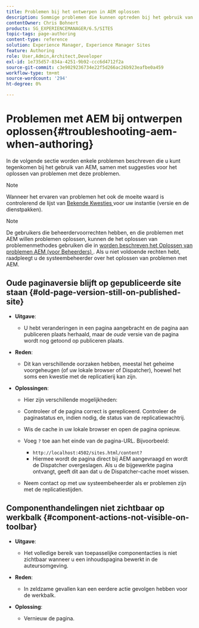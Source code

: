 ```yaml
---
title: Problemen bij het ontwerpen in AEM oplossen
description: Sommige problemen die kunnen optreden bij het gebruik van AEM.
contentOwner: Chris Bohnert
products: SG_EXPERIENCEMANAGER/6.5/SITES
topic-tags: page-authoring
content-type: reference
solution: Experience Manager, Experience Manager Sites
feature: Authoring
role: User,Admin,Architect,Developer
exl-id: 1e735d57-834a-4251-9b92-ccc6d4712f2a
source-git-commit: c3e9029236734e22f5d266ac26b923eafbe0a459
workflow-type: tm+mt
source-wordcount: '294'
ht-degree: 0%

---
```


# Problemen met AEM bij ontwerpen oplossen{#troubleshooting-aem-when-authoring}

In de volgende sectie worden enkele problemen beschreven die u kunt tegenkomen bij het gebruik van AEM, samen met suggesties voor het oplossen van problemen met deze problemen.

>[!NOTE]
>
>Wanneer het ervaren van problemen het ook de moeite waard is controlerend de lijst van [ Bekende Kwesties ](/help/release-notes/release-notes.md) voor uw instantie (versie en de dienstpakken).

>[!NOTE]
>
>De gebruikers die beheerdervoorrechten hebben, en die problemen met AEM willen problemen oplossen, kunnen de het oplossen van problemenmethodes gebruiken die in [ worden beschreven het Oplossen van problemen AEM (voor Beheerders) ](/help/sites-administering/troubleshoot.md). Als u niet voldoende rechten hebt, raadpleegt u de systeembeheerder over het oplossen van problemen met AEM.

## Oude paginaversie blijft op gepubliceerde site staan {#old-page-version-still-on-published-site}

* **Uitgave**:

   * U hebt veranderingen in een pagina aangebracht en de pagina aan publiceren plaats herhaald, maar de *oude* versie van de pagina wordt nog getoond op publiceren plaats.

* **Reden**:

   * Dit kan verschillende oorzaken hebben, meestal het geheime voorgeheugen (of uw lokale browser of Dispatcher), hoewel het soms een kwestie met de replicatierij kan zijn.

* **Oplossingen**:

   * Hier zijn verschillende mogelijkheden:
   * Controleer of de pagina correct is gerepliceerd. Controleer de paginastatus en, indien nodig, de status van de replicatiewachtrij.
   * Wis de cache in uw lokale browser en open de pagina opnieuw.
   * Voeg `?` toe aan het einde van de pagina-URL. Bijvoorbeeld:

      * `http://localhost:4502/sites.html/content?`
      * Hiermee wordt de pagina direct bij AEM aangevraagd en wordt de Dispatcher overgeslagen. Als u de bijgewerkte pagina ontvangt, geeft dit aan dat u de Dispatcher-cache moet wissen.

   * Neem contact op met uw systeembeheerder als er problemen zijn met de replicatiestijden.

## Componenthandelingen niet zichtbaar op werkbalk {#component-actions-not-visible-on-toolbar}

* **Uitgave**:

   * Het volledige bereik van toepasselijke componentacties is niet zichtbaar wanneer u een inhoudspagina bewerkt in de auteursomgeving.

* **Reden**:

   * In zeldzame gevallen kan een eerdere actie gevolgen hebben voor de werkbalk.

* **Oplossing**:

   * Vernieuw de pagina.
